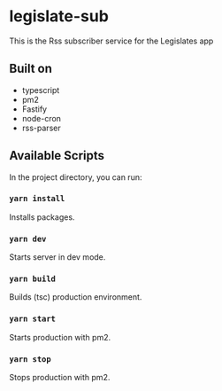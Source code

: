 # legislate-sub

This is the Rss subscriber service for the Legislates app


## Built on

- typescript
- pm2
- Fastify
- node-cron
- rss-parser


## Available Scripts

In the project directory, you can run:

### `yarn install`
Installs packages. 

### `yarn dev`
Starts server in dev mode. 

### `yarn build`
Builds (tsc) production environment. 

### `yarn start`
Starts production with pm2. 

### `yarn stop`
Stops production with pm2. 